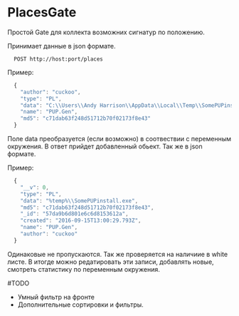 # PlacesGate

Простой Gate для коллекта возможних сигнатур по положению.

Принимает данные в json формате.

```
  POST http://host:port/places
```

Пример:
```javascript
  {
  	"author": "cuckoo",
  	"type": "PL",
  	"data": "C:\\Users\\Andy Harrison\\AppData\\Local\\Temp\\SomePUPinstallr.exe",
  	"name": "PUP.Gen",
  	"md5": "c71dab63f248d51712b70f02173f8e43"
  }
```

Поле data преобразуется (если возможно) в соотвествии с переменным окружения. В ответ прийдет добавленный обьект. 
Так же в json формате.

Пример:
```javascript
  {
    "__v": 0,
    "type": "PL",
    "data": "%temp%\\SomePUPinstall.exe",
    "md5": "c71dab63f248d51712b70f02173f8e43",
    "_id": "57da9b6d801e6c6d8153612a",
    "created": "2016-09-15T13:00:29.793Z",
    "name": "PUP.Gen",
    "author": "cuckoo"
  }
```

Одинаковые не пропускаются. Так же проверяется на наличиие в white листе.
В итогде можно редатировать эти записи, добавлять новые, смотреть статистику по переменным окружения.


#TODO
* Умный фильтр на фронте
* Дополнительные сортировки и фильтры.
